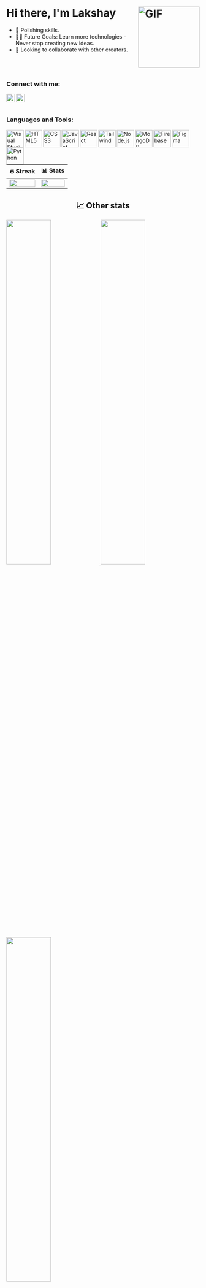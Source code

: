 # Hi there, I'm Lakshay <img align="right" alt="GIF" height="160px" src="https://media.giphy.com/media/du3J3cXyzhj75IOgvA/giphy.gif" />
 
   
- 🌱 Polishing skills. 
- 💪🏼 Future Goals: Learn more technologies - Never stop creating new ideas. 
- 👯 Looking to collaborate with other creators.  
       
     
  
<br />     
<br />    
  
<!--<div align="center">
  <img src="https://visitor-badge.laobi.icu/badge?page_id=dhananjay6561.dhananjay6561&"  />
</div> --> 


### Connect with me:  

[<img align="left" alt="Profile | LinkedIn" width="22px" src="https://www.svgrepo.com/show/70809/linkedin.svg" />](https://www.linkedin.com/in/lakshaypahalins/)
[<img align="left" alt="Profile | Instagram" width="22px" src="https://www.svgrepo.com/show/111199/instagram.svg" />](https://www.instagram.com/l.a.k.sh.a.y/)


<br />
<br />

### Languages and Tools:

[<img align="left" alt="Visual Studio Code" width="45px" src="https://www.svgrepo.com/show/354522/visual-studio-code.svg" />](#)
[<img align="left" alt="HTML5" width="45px" src="https://www.vectorlogo.zone/logos/w3_html5/w3_html5-icon.svg" />](#)
[<img align="left" alt="CSS3" width="45px" src="https://www.vectorlogo.zone/logos/w3_css/w3_css-icon.svg" />](#)
[<img align="left" alt="JavaScript" width="45px" src="https://www.svgrepo.com/show/353925/javascript.svg" />](#)
[<img align="left" alt="React" width="45px" src="https://www.vectorlogo.zone/logos/reactjs/reactjs-icon.svg" />](#)
[<img align="left" alt="Tailwind" width="45px" src="https://upload.wikimedia.org/wikipedia/commons/d/d5/Tailwind_CSS_Logo.svg" />](#)
[<img align="left" alt="Node.js" width="45px" src="https://www.svgrepo.com/show/378837/node.svg" />](#)
[<img align="left" alt="MongoDB" width="45px" src="https://www.vectorlogo.zone/logos/mongodb/mongodb-icon.svg" />](#)
[<img align="left" alt="Firebase" width="45px" src="https://www.vectorlogo.zone/logos/firebase/firebase-icon.svg" />](#)
[<img align="left" alt="Figma" width="45px" src="https://www.vectorlogo.zone/logos/figma/figma-icon.svg" />](#)
[<img align="left" alt="Python" width="45px" src="https://www.vectorlogo.zone/logos/python/python-icon.svg" />](#)

 
<br />
<br />
<br />

| 🔥 Streak | 📊 Stats |
| --- | --- |
| <img src="https://github-readme-streak-stats.herokuapp.com?user=LakshayPahal&theme=nightowl&hide_border=true" width="100%"> | <img src="https://github-readme-stats.vercel.app/api?username=Lakshay&count_private=trueshow_icons=true&title_color=7A7ADB&icon_color=2234AE&text_color=D3D3D3&bg_color=0,000000,130F40&hide_border=true&rank_icon=github&show_icons=true" width="100%"> |

<h2 align="center">📈 Other stats</h2>


<a href="https://quine.sh?utm_source=widgets&utm_campaign=LakshayPahal" target="_blank">
  <img src="https://stats.quine.sh/LakshayPahal/github?theme=dark" width="48%"> 
</a>
<a href="https://quine.sh?utm_source=widgets&utm_campaign=LakshayPahal" target="_blank">
  <img src="https://stats.quine.sh/LakshayPahal/dependencies?theme=dark" width="48%"> 
</a>


<a href="https://quine.sh?utm_source=widgets&utm_campaign=LakshayPahal" target="_blank">
  <img src="https://stats.quine.sh/LakshayPahal/languages-over-time?theme=dark" width="48%">
</a>


<p align="left"> <a href="https://github.com/ryo-ma/github-profile-trophy"><img src="https://github-profile-trophy.vercel.app/?username=LakshayPahal&theme=darkhub" alt="Lakshay" /></a> </p>



![Visitor Count](https://profile-counter.glitch.me/LakshayPahal/count.svg)
<img align="right" src="https://visitor-badge.laobi.icu/badge?page_id=LakshayPahal.LakshayPahal" />
